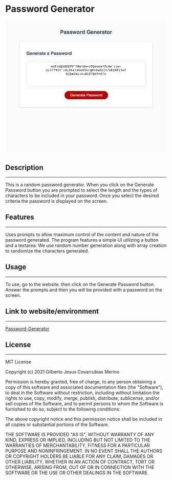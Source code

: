 # Password Generator
![Screenshot](./assets/images/screenshot.png)

## Description
---
This is a random password generator. When you click on the Generate Password button you are prompted to select the length and the types of characters to be included in your password. Once you select the desired criteria the password is displayed on the screen.

## Features
---
Uses prompts to allow maximum control of the content and nature of the password generated. The program features a simple UI utilizing a button and a textarea. We use  random number generation along with array creation to randomize the characters generated.

## Usage
---
To use, go to the website. then click on the Generate Password button. Answer the prompts and then you will be provided with a password on the screen.

## Link to website/environment
---
[Password-Generator](https://perfect-perfect.github.io/password-generator/)

## License
---
MIT License

Copyright (c) 2021 Gilberto Jesus Covarrubias Merino

Permission is hereby granted, free of charge, to any person obtaining a copy
of this software and associated documentation files (the "Software"), to deal
in the Software without restriction, including without limitation the rights
to use, copy, modify, merge, publish, distribute, sublicense, and/or sell
copies of the Software, and to permit persons to whom the Software is
furnished to do so, subject to the following conditions:

The above copyright notice and this permission notice shall be included in all
copies or substantial portions of the Software.

THE SOFTWARE IS PROVIDED "AS IS", WITHOUT WARRANTY OF ANY KIND, EXPRESS OR
IMPLIED, INCLUDING BUT NOT LIMITED TO THE WARRANTIES OF MERCHANTABILITY,
FITNESS FOR A PARTICULAR PURPOSE AND NONINFRINGEMENT. IN NO EVENT SHALL THE
AUTHORS OR COPYRIGHT HOLDERS BE LIABLE FOR ANY CLAIM, DAMAGES OR OTHER
LIABILITY, WHETHER IN AN ACTION OF CONTRACT, TORT OR OTHERWISE, ARISING FROM,
OUT OF OR IN CONNECTION WITH THE SOFTWARE OR THE USE OR OTHER DEALINGS IN THE
SOFTWARE.

